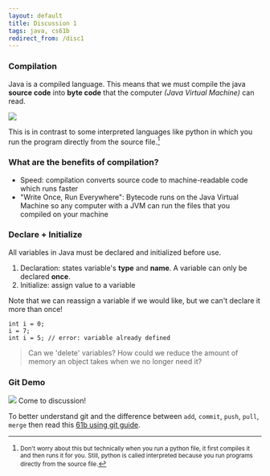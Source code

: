 ```yaml
---
layout: default
title: Discussion 1
tags: java, cs61b
redirect_from: /disc1
---
```

### Compilation
Java is a compiled language. This means that we must compile the java **source code** into **byte code** that the computer *(Java Virtual Machine)* can read.

![](http://www.buildingjavaprograms.com/labs/1/compile-run-output.png)

This is in contrast to some interpreted languages like python in which you run the program directly from the source file.[^1]

### What are the benefits of compilation?
* Speed: compilation converts source code to machine-readable code which runs faster
* "Write Once, Run Everywhere": Bytecode runs on the Java Virtual Machine so any computer with a JVM can run the files that you compiled on your machine

### Declare + Initialize
All variables in Java must be declared and initialized before use.
1. Declaration: states variable's **type** and **name**. A variable can only be declared **once**.
2. Initialize: assign value to a variable

Note that we can reassign a variable if we would like, but we can't declare it more than once!

```
int i = 0;
i = 7;
int i = 5; // error: variable already defined
```

> Can we 'delete' variables? How could we reduce the amount of memory an object takes when we no longer need it?

### Git Demo
![](https://qph.fs.quoracdn.net/main-qimg-d151c0543baa145e6252c1ec95199963)
Come to discussion!

To better understand git and the difference between `add`, `commit`, `push`, `pull`, `merge` then read this [61b using git guide](https://sp18.datastructur.es/materials/guides/using-git.html).

[^1]: <small> Don't worry about this but technically when you run a python file, it first compiles it and then runs it for you. Still, python is called interpreted because you run programs directly from the source file.</small>
